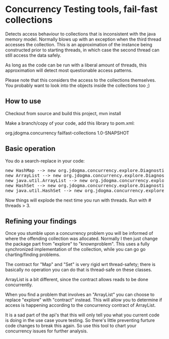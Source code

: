 # Concurrency Testing tools, fail-fast collections

Detects access behaviour to collections that is inconsistent with the java memory model. Normally blows up
with an exception when the third thread accesses the collection. This is an approximation of the instance
being constructed prior to starting threads, in which case the second thread can still access the data safely.

As long as the code can be run with a liberal amount of threads, this approximation will detect most questionable
access patterns.

Please note that this considers the access to the collections themselves. You probably want to look into
the objects inside the collections too ;)

## How to use

Checkout from source and build this project, mvn install

Make a branch/copy of your code, add this library to pom.xml:

<dependency>
    <groupId>org.jdogma.concurrency</groupId>
    <artifactId>failfast-collections</artifactId>
    <version>1.0-SNAPSHOT</version>
</dependency>


## Basic operation

You do a search-replace in your code:

<pre>
new HashMap --> new org.jdogma.concurrency.explore.DiagnosticHashMap
new ArrayList --> new org.jdogma.concurrency.explore.DiagnosticArrayList
new java.util.ArrayList --> new org.jdogma.concurrency.explore.DiagnosticArrayList
new HashSet --> new org.jdogma.concurrency.explore.DiagnosticHashSet
new java.util.HashSet --> new org.jdogma.concurrency.explore.DiagnosticHashSet
</pre>

Now things will explode the next time you run with threads. Run with # threads > 3.

## Refining your findings

 Once you stumble upon a concurrency problem you will be informed of where the
 offending collection was allocated. Normally I then just change the package part
 from "explore" to "knownproblem". This uses a fully synchronized implementation of the
 collection, while you can go go charting/finding problems.

 The contract for "Map" and "Set" is very rigid wrt thread-safety; there is basically no
 operation you can do that is thread-safe on these classes.

 ArrayList is a bit different, since the contract allows reads to be done concurrently.

 When you find a problem that involves an "ArrayList" you can choose to replace "explore" with "contract" instead.
 This will allow you to determine if access is happening according to the concurrency contract of ArrayList.

 It is a sad part of the api's that this will only tell you what you current code is doing in the use case youre testing.
 So there's little preventing furture code changes to break this again. So use this tool to chart your concurrency issues
 for further analysis.
 

 

